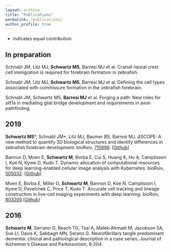 ```yaml
---
layout: archive
title: "Publications"
permalink: /publications/
author_profile: true
---
```


<!-- {% if author.googlescholar %}
  You can also find my articles on <u><a href="{{author.googlescholar}}">my Google Scholar profile</a>.</u>
{% endif %} -->
* indicates equal contribution

## In preparation

Schnabl JM, Litz MJ, **Schwartz MS**, Barresi MJ et al. Cranial neural crest cell immigration is required for forebrain formation in zebrafish.

Schnabl JM, Litz MJ, **Schwartz MS**, Barresi MJ et al. Defining the cell types associated with commissure formation in the zebrafish forebrain.

Schnabl JM, Schwartz MS, **Barresi MJ** et al. Forging a path: New roles for slit1a in mediating glial bridge development and requirements in axon pathfinding.

## 2019

**Schwartz MS**\*, Schnabl JM\*, Litz MJ, Baumer BS, Barresi MJ. $\Delta$SCOPE: A new method to quantify 3D biological structures and identify differences in zebrafish forebrain development. bioRxiv, [715698](https://www.biorxiv.org/content/10.1101/715698v2). \[[Github](https://github.com/msschwartz21/deltascope)\]

Bannon D, Moen E, **Schwartz M**, Borba E, Cui S, Huang K, Ho A, Camplisson I, Koe N, Kyme D, Kudo T. Dynamic allocation of computational resources for deep learning-enabled cellular image analysis with Kubernetes. bioRxiv, [505032](https://www.biorxiv.org/content/10.1101/505032v3). \[[Github](https://github.com/vanvalenlab/deepcell-tracking)\]

Moen E, Borba E, Miller G, **Schwartz M**, Bannon D, Koe N, Camplisson I, Kyme D, Pavelchek C, Price T, Kudo T. Accurate cell tracking and lineage construction in live-cell imaging experiments with deep learning. bioRxiv, [803205](https://www.biorxiv.org/content/10.1101/803205v2).\[[Github](https://github.com/vanvalenlab/kiosk)\]

## 2016

**Schwartz M**, Serrano G, Beach TG, Tsai A, Malek-Ahmadi M, Jacobson SA, Sue LI, Davis K, Sabbagh MN, Serano G. Neurofibrillary tangle predominant dementia: clinical and pathological description in a case series. Journal of Alzheimer’s Disease and Parkinsonism, 6:204.